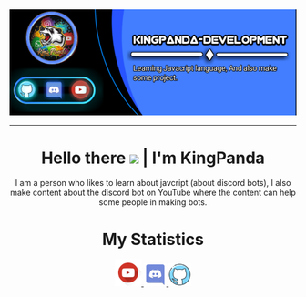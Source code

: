 <div align="center">
    <img src="./src/KingPanda_Banner.png">
</div>

---

<h1 align="center">
Hello there <img src="https://user-images.githubusercontent.com/1303154/88677602-1635ba80-d120-11ea-84d8-d263ba5fc3c0.gif" width="28px"> | I'm KingPanda
</h1>

<p align="center">
I am a person who likes to learn about javcript (about discord bots), I also make content about the discord bot on YouTube where the content can help some people in making bots.
</p>

<h1 align="center">
My Statistics
</h1>

<div align="center">
    <a href="https://www.youtube.com/channel/UCS1P0f3H20_CKxGVvACFWBg">
    <img src="src/youtube.png" alt="Youtube" width="47em">
    </a>
    <a href="https://discord.gg/8rUvTYhFqK">
    <img src="src/discord.png" alt="Discord" width="40em">
    </a>
    <a href="https://github.com/KingPanda-Development">
    <img src="src/github.png" alt="Github" width="40em">
    </a>
</div>
